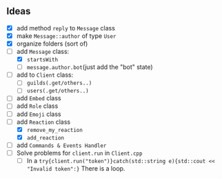 ## Ideas
- [x] add method `reply` to `Message` class <br/>
- [x] make `Message::author` of type `User`<br/>
- [x] organize folders (sort of) <br/>
- [ ] add `Message` class: <br>
  - [x] `startsWith` <br>
  - [ ] `message.author.bot`(just add the "bot" state) <br>
- [ ] add to `Client` class: <br>
  - [ ] `guilds(.get/others..)` <br>
  - [ ] `users(.get/others..)` <br>
- [ ] add `Embed` class <br/>
- [ ] add `Role` class <br/>
- [ ] add `Emoji` class <br/>
- [ ] add `Reaction` class <br/>
  - [x] `remove_my_reaction`
  - [x] `add_reaction` <br>
- [ ] add `Commands & Events Handler` <br/>
- [ ] Solve problems for `client.run` in `Client.cpp`
  - [ ] In a `try{client.run("token")}catch(std::string e){std::cout << "Invalid token":}` There is a loop.
